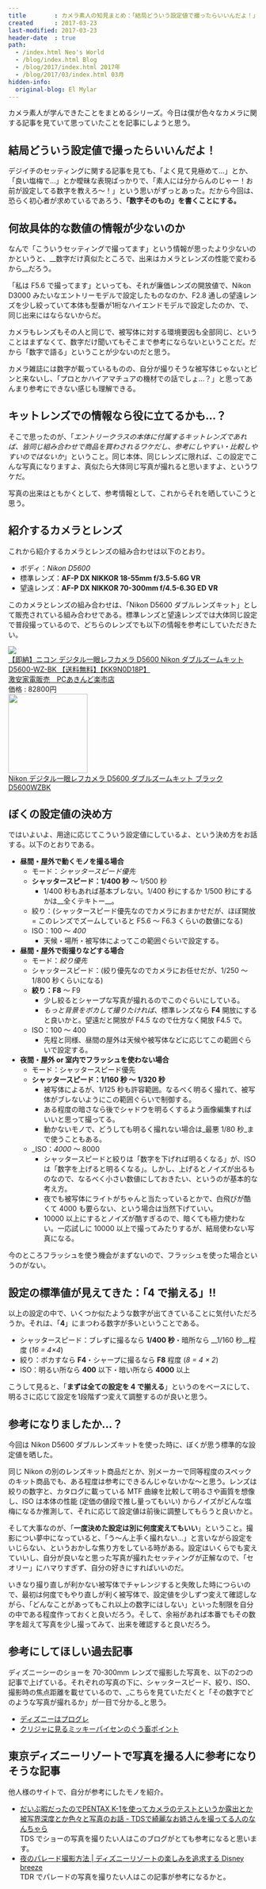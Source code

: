 ```yaml
---
title        : カメラ素人の知見まとめ：「結局どういう設定値で撮ったらいいんだよ！」という人のために、ぼくの設定値晒す
created      : 2017-03-23
last-modified: 2017-03-23
header-date  : true
path:
  - /index.html Neo's World
  - /blog/index.html Blog
  - /blog/2017/index.html 2017年
  - /blog/2017/03/index.html 03月
hidden-info:
  original-blog: El Mylar
---
```


カメラ素人が学んできたことをまとめるシリーズ。今日は僕が色々なカメラに関する記事を見ていて思っていたことを記事にしようと思う。

## 結局どういう設定値で撮ったらいいんだよ！

デジイチのセッティングに関する記事を見ても、「よく見て見極めて…」とか、「良い塩梅で…」とか曖昧な表現ばっかりで、「素人には分からんのじゃー！お前が設定してる数字を教えろ～！」という思いがずっとあった。だから今回は、恐らく初心者が求めているであろう、__「数字そのもの」を書くことにする。__

## 何故具体的な数値の情報が少ないのか

なんで「こういうセッティングで撮ってます」という情報が思ったより少ないのかというと、__数字だけ真似たところで、出来はカメラとレンズの性能で変わるから__だろう。

「私は F5.6 で撮ってます」といっても、それが廉価レンズの開放値で、Nikon D3000 みたいなエントリーモデルで設定したものなのか、F2.8 通しの望遠レンズを少し絞っていて本体も型番が1桁なハイエンドモデルで設定したのか、で、同じ出来にはならないからだ。

カメラもレンズもその人と同じで、被写体に対する環境要因も全部同じ、ということはまずなくて、数字だけ聞いてもそこまで参考にならないということだ。だから「数字で語る」ということが少ないのだと思う。

カメラ雑誌には数字が載っているものの、自分が撮りそうな被写体じゃないとピンと来ないし、「プロとかハイアマチュアの機材での話でしょ…？」と思ってあんまり参考にできない感じも理解できる。

## キットレンズでの情報なら役に立てるかも…？

そこで思ったのが、「_エントリークラスの本体に付属するキットレンズであれば、皆同じ組み合わせで商品を買わされるワケだし、参考にしやすい・比較しやすいのではないか_」ということ。同じ本体、同じレンズに限れば、この設定でこんな写真になりますよ、真似たら大体同じ写真が撮れると思いますよ、というワケだ。

写真の出来はともかくとして、参考情報として、これからそれを晒していこうと思う。

## 紹介するカメラとレンズ

これから紹介するカメラとレンズの組み合わせは以下のとおり。

- ボディ：_Nikon D5600_
- 標準レンズ：__AF-P DX NIKKOR 18-55mm f/3.5-5.6G VR__
- 望遠レンズ：__AF-P DX NIKKOR 70-300mm f/4.5-6.3G ED VR__

このカメラとレンズの組み合わせは、「Nikon D5600 ダブルレンズキット」として販売されている組み合わせである。標準レンズと望遠レンズでは大体同じ設定で普段撮っているので、どちらのレンズでも以下の情報を参考にしていただきたい。

<div class="ad-rakuten">
  <div class="ad-rakuten-image">
    <a href="https://hb.afl.rakuten.co.jp/hgc/g00pii82.waxyc3fd.g00pii82.waxyd2a1/?pc=https%3A%2F%2Fitem.rakuten.co.jp%2Fakindo%2Fd5600-wz-bk%2F&amp;m=http%3A%2F%2Fm.rakuten.co.jp%2Fakindo%2Fi%2F10154763%2F">
      <img src="https://thumbnail.image.rakuten.co.jp/@0_mall/akindo/cabinet/l20/d5600-wz-bk.jpg?_ex=128x128">
    </a>
  </div>
  <div class="ad-rakuten-info">
    <div class="ad-rakuten-title">
      <a href="https://hb.afl.rakuten.co.jp/hgc/g00pii82.waxyc3fd.g00pii82.waxyd2a1/?pc=https%3A%2F%2Fitem.rakuten.co.jp%2Fakindo%2Fd5600-wz-bk%2F&amp;m=http%3A%2F%2Fm.rakuten.co.jp%2Fakindo%2Fi%2F10154763%2F">【即納】ニコン デジタル一眼レフカメラ D5600 Nikon ダブルズームキット D5600-WZ-BK 【送料無料】【KK9N0D18P】</a>
    </div>
    <div class="ad-rakuten-shop">
      <a href="https://hb.afl.rakuten.co.jp/hgc/g00pii82.waxyc3fd.g00pii82.waxyd2a1/?pc=https%3A%2F%2Fwww.rakuten.co.jp%2Fakindo%2F&amp;m=http%3A%2F%2Fm.rakuten.co.jp%2Fakindo%2F">激安家電販売　PCあきんど楽市店</a>
    </div>
    <div class="ad-rakuten-price">価格 : 82800円</div>
  </div>
</div>

<div class="ad-amazon">
  <div class="ad-amazon-image">
    <a href="https://www.amazon.co.jp/dp/B01N0BC5TR?tag=neos21-22&amp;linkCode=osi&amp;th=1&amp;psc=1">
      <img src="https://m.media-amazon.com/images/I/4193aD3y-NL._SL160_.jpg" width="160" height="160">
    </a>
  </div>
  <div class="ad-amazon-info">
    <div class="ad-amazon-title">
      <a href="https://www.amazon.co.jp/dp/B01N0BC5TR?tag=neos21-22&amp;linkCode=osi&amp;th=1&amp;psc=1">Nikon デジタル一眼レフカメラ D5600 ダブルズームキット ブラック D5600WZBK</a>
    </div>
  </div>
</div>

## ぼくの設定値の決め方

ではいよいよ、用途に応じてこういう設定値にしているよ、という決め方をお話する。以下のとおりである。

- __昼間・屋外で動くモノを撮る場合__
  - モード：_シャッタースピード優先_
  - __シャッタースピード：1/400 秒__ ～ 1/500 秒
      - 1/400 秒もあれば基本ブレない。1/400 秒にするか 1/500 秒にするかは__全くテキトー__。
  - 絞り：(シャッタースピード優先なのでカメラにおまかせだが、ほぼ開放 = このレンズでズームしていると F5.6 ～ F6.3 くらいの数値になる)
  - ISO：100 ～ _400_
      - 天候・場所・被写体によってこの範囲ぐらいで設定する。
- __昼間・屋外で街撮りなどする場合__
  - モード：_絞り優先_
  - シャッタースピード：(絞り優先なのでカメラにお任せだが、1/250 ～ 1/800 秒くらいになる)
  - __絞り：F8__ ～ F9
      - 少し絞るとシャープな写真が撮れるのでこのぐらいにしている。
      - _もっと背景をボカして撮りたければ_、標準レンズなら __F4__ 開放にすると良いかと。望遠だと開放が F4.5 なので仕方なく開放 F4.5 で。
  - ISO：100 ～ 400
      - 先程と同様、昼間の屋外は天候や被写体などに応じてこの範囲ぐらいで設定する。
- __夜間・屋外 or 室内でフラッシュを使わない場合__
  - モード：シャッタースピード優先
  - __シャッタースピード：1/160 秒 ～ 1/320 秒__
      - 被写体によるが、1/125 秒も許容範囲。なるべく明るく撮れて、被写体がブレないようにこの範囲ぐらいで制御する。
      - ある程度の暗さなら後でシャドウを明るくするよう画像編集すればいいと思って撮ってる。
      - 動かないモノで、どうしても明るく撮れない場合は_最悪 1/80 秒_まで使うこともある。
  - _ISO：_4000_ ～ 8000
      - シャッタースピードと絞りは「数字を下げれば明るくなる」が、ISO は「数字を上げると明るくなる」。しかし、上げるとノイズが出るものなので、なるべく小さい数値にしておきたい、というのが基本的な考え方。
      - 夜でも被写体にライトがちゃんと当たっているとかで、白飛びが酷くて 4000 も要らない、という場合は当然下げていい。
      - 10000 以上にするとノイズが酷すぎるので、暗くても極力使わない。一応試しに 10000 以上で撮ってみたりするが、結局使わない写真になる。

今のところフラッシュを使う機会がまずないので、フラッシュを使った場合というのがない。

## 設定の標準値が見えてきた：「4 で揃える」!!

以上の設定の中で、いくつか似たような数字が出てきていることに気付いただろうか。それは、「__4__」にまつわる数字が多いということである。

- シャッタースピード：ブレずに撮るなら __1/400 秒__・暗所なら __1/160 秒__程度 (_16 = 4×4_)
- 絞り：ボカすなら __F4__・シャープに撮るなら __F8__ 程度 (_8 = 4 × 2_)
- ISO：明るい所なら __400__ 以下・暗い所なら __4000__ 以上

こうして見ると、「__まずは全ての設定を 4 で揃える__」というのをベースにして、明るさに応じて設定を1段階ずつ変えて調整するのが良いと思う。

## 参考になりましたか…？

今回は Nikon D5600 ダブルレンズキットを使った時に、ぼくが思う標準的な設定値を晒した。

同じ Nikon の別のレンズキット商品だとか、別メーカーで同等程度のスペックのキット商品でも、ある程度は参考にできるんじゃないかな～と思う。レンズは絞りの数字と、カタログに載っている MTF 曲線を比較して明るさや画質を想像し、ISO は本体の性能 (定価の値段で推し量ってもいい) からノイズがどんな塩梅になるか推測して、それに応じて設定値は前後に調整してもらうと良いかと。

そして大事なのが、「__一度決めた設定は別に何度変えてもいい__」ということ。撮影につい夢中になっていると、「う～ん上手く撮れない…」と言いながら設定をいじらない、というおかしな焦り方をしている時がある。設定はいくらでも変えていいし、自分が良いなと思った写真が撮れたセッティングが正解なので、「セオリー」にハマりすぎず、自分の好きにすればいいのだ。

いきなり撮り直しが利かない被写体でチャレンジすると失敗した時につらいので、最初は何度でもやり直しが利く被写体で、設定値を少しずつ変えて確認しながら、「どんなことがあってもこれ以上の数字にはしない」といった制限を自分の中である程度作っておくと良いだろう。そして、余裕があれば本番でもその数字を超えて写真を少し撮ってみて、出来を確認すると良いだろう。

## 参考にしてほしい過去記事

ディズニーシーのショーを 70-300mm レンズで撮影した写真を、以下の2つの記事で上げている。それぞれの写真の下に、シャッタースピード、絞り、ISO、撮影時の焦点距離を載せているので、_こちらを見ていただくと「その数字でどのような写真が撮れるか」が一目で分かる_と思う。

- [ディズニーはプログレ](/blog/2017/02/11-01.html)
- [クリジャに見るミッキーパイセンのぐう畜ポイント](/blog/2017/02/12-01.html)

## 東京ディズニーリゾートで写真を撮る人に参考になりそうな記事

他人様のサイトで、自分が参考にしたモノを紹介。

- [だいぶ暇だったのでPENTAX K-1を使ってカメラのテストというか露出とか被写界深度とか色々と写真のお話 - TDSで綺麗なお姉さんを撮ってる人のなんちゃら](https://tdstdlphotobook.blogspot.jp/2016/12/pentax-k-1.html)  
  TDS でショーの写真を撮りたい人はこのブログがとても参考になると思います。
- [夜のパレード撮影方法 | ディズニーリゾートの楽しみを追求する Disney breeze](http://www.disney-b.com/shoot/)  
  TDR でパレードの写真を撮りたい人はこの記事が参考になるかと。
